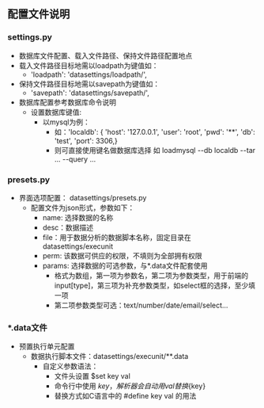 ## 配置文件说明
### settings.py
* 数据库文件配置、载入文件路径、保持文件路径配置地点
* 载入文件路径目标地需以loadpath为键值如：
	- 'loadpath': 'datasettings/loadpath/',
* 保持文件路径目标地需以savepath为键值如：
	- 'savepath': 'datasettings/savepath/',
* 数据库配置参考数据库命令说明
  - 设置数据库键值:
    - 以mysql为例：
      - 如：'localdb': { 'host': '127.0.0.1', 'user': 'root', 'pwd': '**', 'db': 'test', 'port': 3306,}
      - 则可直接使用键名做数据库选择 如 loadmysql --db localdb --tar ... --query ...

### presets.py
* 界面选项配置： datasettings/presets.py
  - 配置文件为json形式，参数如下：
    - name: 选择数据的名称
    - desc：数据描述
    - file：用于数据分析的数据脚本名称，固定目录在datasettings/execunit
    - perm: 该数据可供应的权限，不填则为全部拥有权限
    - params: 选择数据的可选参数，与*.data文件配套使用
      - 格式为数组，第一项为参数名，第二项为参数类型，用于前端的input[type]，第三项为补充参数类型，如select框的选择，至少填一项
      - 第二项参数类型可选：text/number/date/email/select...

### *.data文件
* 预置执行单元配置
  - 数据执行脚本文件：datasettings/execunit/**.data
    - 自定义参数语法：
      - 文件头设置 $set key val
      - 命令行中使用 ${key}，解析器会自动用val替换${key}
      - 替换方式如C语言中的 #define key val 的用法